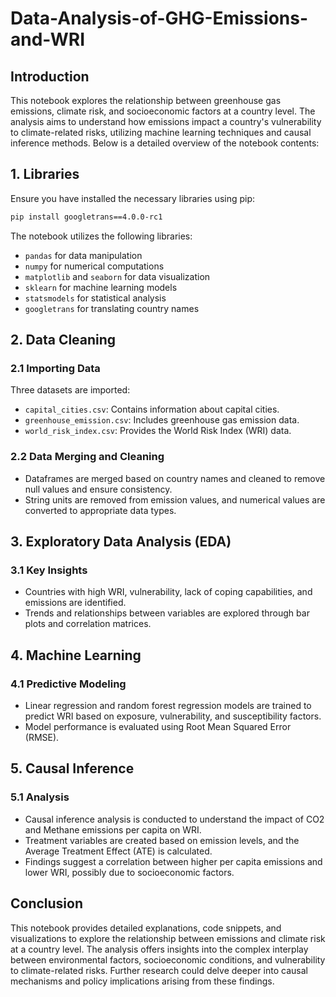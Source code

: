 # Data-Analysis-of-GHG-Emissions-and-WRI

## Introduction
This notebook explores the relationship between greenhouse gas emissions, climate risk, and socioeconomic factors at a country level. The analysis aims to understand how emissions impact a country's vulnerability to climate-related risks, utilizing machine learning techniques and causal inference methods. Below is a detailed overview of the notebook contents:

## 1. Libraries
Ensure you have installed the necessary libraries using pip:
```bash
pip install googletrans==4.0.0-rc1
```
The notebook utilizes the following libraries:
- `pandas` for data manipulation
- `numpy` for numerical computations
- `matplotlib` and `seaborn` for data visualization
- `sklearn` for machine learning models
- `statsmodels` for statistical analysis
- `googletrans` for translating country names

## 2. Data Cleaning
### 2.1 Importing Data
Three datasets are imported:
- `capital_cities.csv`: Contains information about capital cities.
- `greenhouse_emission.csv`: Includes greenhouse gas emission data.
- `world_risk_index.csv`: Provides the World Risk Index (WRI) data.

### 2.2 Data Merging and Cleaning
- Dataframes are merged based on country names and cleaned to remove null values and ensure consistency.
- String units are removed from emission values, and numerical values are converted to appropriate data types.

## 3. Exploratory Data Analysis (EDA)
### 3.1 Key Insights
- Countries with high WRI, vulnerability, lack of coping capabilities, and emissions are identified.
- Trends and relationships between variables are explored through bar plots and correlation matrices.

## 4. Machine Learning
### 4.1 Predictive Modeling
- Linear regression and random forest regression models are trained to predict WRI based on exposure, vulnerability, and susceptibility factors.
- Model performance is evaluated using Root Mean Squared Error (RMSE).

## 5. Causal Inference
### 5.1 Analysis
- Causal inference analysis is conducted to understand the impact of CO2 and Methane emissions per capita on WRI.
- Treatment variables are created based on emission levels, and the Average Treatment Effect (ATE) is calculated.
- Findings suggest a correlation between higher per capita emissions and lower WRI, possibly due to socioeconomic factors.

## Conclusion
This notebook provides detailed explanations, code snippets, and visualizations to explore the relationship between emissions and climate risk at a country level. The analysis offers insights into the complex interplay between environmental factors, socioeconomic conditions, and vulnerability to climate-related risks. Further research could delve deeper into causal mechanisms and policy implications arising from these findings.
